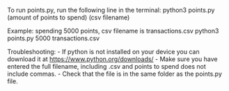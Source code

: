 To run points.py, run the following line in the terminal:
    python3 points.py (amount of points to spend) (csv filename)

Example: spending 5000 points, csv filename is transactions.csv
    python3 points.py 5000 transactions.csv

Troubleshooting:
    - If python is not installed on your device you can download it at https://www.python.org/downloads/
    - Make sure you have entered the full filename, including .csv and points to spend does not include commas.
    - Check that the file is in the same folder as the points.py file.
